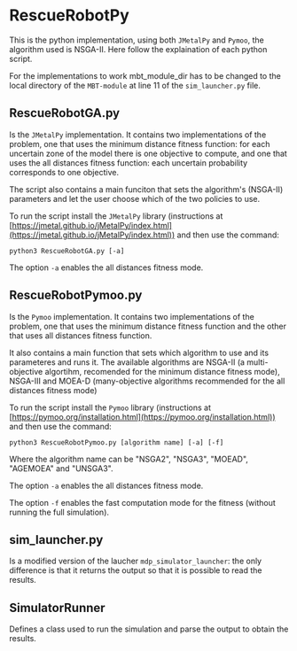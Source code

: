 # RescueRobotPy

This is the python implementation, using both `JMetalPy` and `Pymoo`, the algorithm used is NSGA-II.
Here follow the explaination of each python script.

For the implementations to work mbt_module_dir has to be changed to the local directory of the `MBT-module` at line 11 of the `sim_launcher.py` file.


## RescueRobotGA.py

Is the `JMetalPy` implementation. It contains two implementations of the problem, one that uses the minimum distance fitness function: for each uncertain zone of the model there is one objective to compute, and one that uses the all distances fitness function: each uncertain probability corresponds to one objective.

The script also contains a main funciton that sets the algorithm's (NSGA-II) parameters and let the user choose which of the two policies to use.

To run the script install the `JMetalPy` library (instructions at [https://jmetal.github.io/jMetalPy/index.html](https://jmetal.github.io/jMetalPy/index.html)) and then use the command:
```
python3 RescueRobotGA.py [-a]
```
The option `-a` enables the all distances fitness mode.

## RescueRobotPymoo.py

Is the `Pymoo` implementation. It contains two implementations of the problem, one that uses the minimum distance fitness function and the other that uses all distances fitness function.

It also contains a main function that sets which algorithm to use and its parameteres and runs it. The available algorithms are NSGA-II (a multi-objective algortihm, recomended for the minimum distance fitness mode), NSGA-III and MOEA-D (many-objective algorithms recommended for the all distances fitness mode)

To run the script install the `Pymoo` library (instructions at [https://pymoo.org/installation.html](https://pymoo.org/installation.html)) and then use the command:
```
python3 RescueRobotPymoo.py [algorithm name] [-a] [-f]
```
Where the algorithm name can be "NSGA2", "NSGA3", "MOEAD", "AGEMOEA" and "UNSGA3".

The option `-a` enables the all distances fitness mode.

The option `-f` enables the fast computation mode for the fitness (without running the full simulation).

## sim_launcher.py

Is a modified version of the laucher `mdp_simulator_launcher`: the only difference is that it returns the output so that it is possible to read the results.

## SimulatorRunner

Defines a class used to run the simulation and parse the output to obtain the results.